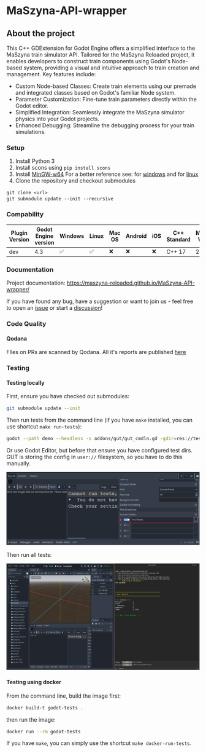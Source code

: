 # MaSzyna-API-wrapper

## About the project

This C++ GDExtension for Godot Engine offers a simplified interface to the MaSzyna train simulator API. Tailored for the MaSzyna Reloaded project, it enables developers to construct train components using Godot's Node-based system, providing a visual and intuitive approach to train creation and management. Key features include:

- Custom Node-based Classes: Create train elements using our premade and integrated classes based on Godot's familiar Node system.
- Parameter Customization: Fine-tune train parameters directly within the Godot editor.
- Simplified Integration: Seamlessly integrate the MaSzyna simulator physics into your Godot projects.
- Enhanced Debugging: Streamline the debugging process for your train simulations.

### Setup

1. Install Python 3
2. Install scons using `pip install scons`
3. Install [MinGW-w64](https://mingw-w64.org/)
For a better reference see: for [windows](https://docs.godotengine.org/en/4.3/contributing/development/compiling/compiling_for_windows.html) and for [linux](https://docs.godotengine.org/en/4.3/contributing/development/compiling/compiling_for_linuxbsd.html)
4. Clone the repository and checkout submodules
```
git clone <url>
git submodule update --init --recursive
```

### Compability

| Plugin Version | Godot Engine version | Windows | Linux | Mac OS | Android | iOS | C++ Standard | MaSzyna Version |
|----------------|----------------------|---------|-------|--------|---------|-----|--------------|-----------------|
| dev            | 4.3                  | ✅       | ✅       | ❌       | ❌       | ❌       | C++ 17       | 24.06 |

### Documentation

Project documentation: https://maszyna-reloaded.github.io/MaSzyna-API-wrapper/

If you have found any bug, have a suggestion or want to join us - feel free to open an [issue](https://github.com/MaSzyna-Reloaded/MaSzyna-API-wrapper/issues) or start a [discussion](https://github.com/MaSzyna-Reloaded/MaSzyna-API-wrapper/discussions)!

### Code Quality

#### Qodana
FIles on PRs are scanned by Qodana. All it's reports are published [here](https://qodana.cloud/projects/ARjJ6)

### Testing

#### Testing locally

First, ensure you have checked out submodules:

```bash
git submodule update --init
```

Then run tests from the command line (if you have `make` installed, you can use shortcut `make run-tests`):

```bash
godot --path demo --headless -s addons/gut/gut_cmdln.gd -gdir=res://tests/ -gexit
```


Or use Godot Editor, but before that ensure you have configured test dirs.
GUT is storing the config in `user://` filesystem, so you have to do this manually.

![Godot GUT Configuration](docs/assets/gut-gui-tests-config.png)

Then run all tests:

![Godot GUT Running Tests](docs/assets/gut-gui-tests-running.png)


#### Testing using docker

From the command line, build the image first:

```bash
docker build-t godot-tests .
```

then run the image:

```bash
docker run --rm godot-tests
```

If you have `make`, you can simply use the shortcut `make docker-run-tests`.
